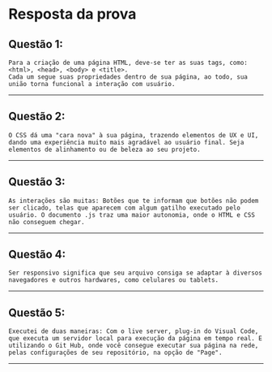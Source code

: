 
# Resposta da prova

## Questão 1:
    Para a criação de uma página HTML, deve-se ter as suas tags, como: <html>, <head>, <body> e <title>.
    Cada um segue suas propriedades dentro de sua página, ao todo, sua união torna funcional a interação com usuário.
---
## Questão 2:
    O CSS dá uma "cara nova" à sua página, trazendo elementos de UX e UI, dando uma experiência muito mais agradável ao usuário final. Seja elementos de alinhamento ou de beleza ao seu projeto. 
---
## Questão 3:
    As interações são muitas: Botões que te informam que botões não podem ser clicado, telas que aparecem com algum gatilho executado pelo usuário. O documento .js traz uma maior autonomia, onde o HTML e CSS não conseguem chegar.
---
## Questão 4:
    Ser responsivo significa que seu arquivo consiga se adaptar à diversos navegadores e outros hardwares, como celulares ou tablets.
---
## Questão 5:
    Executei de duas maneiras: Com o live server, plug-in do Visual Code, que executa um servidor local para execução da página em tempo real. E utilizando o Git Hub, onde você consegue executar sua página na rede, pelas configurações de seu repositório, na opção de "Page".
---
